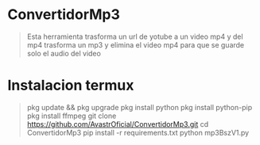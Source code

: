 # ConvertidorMp3
> Esta herramienta trasforma un url de yotube a un video mp4 y del mp4 trasforma un mp3 y elimina el video mp4 para que se guarde solo el audio del video 
# Instalacion termux
> pkg update && pkg upgrade
> pkg install python
> pkg install python-pip
> pkg install ffmpeg
> git clone https://github.com/AvastrOficial/ConvertidorMp3.git
> cd ConvertidorMp3
> pip install -r requirements.txt
> python mp3BszV1.py
